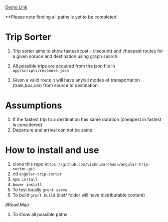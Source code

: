 
[Demo Link](https://tripsorter.herokuapp.com/#/)


**Please note finding all paths is yet to be completed

# Trip Sorter

1. Trip sorter aims to show fastest(cost - discount) and cheapest routes for a given soruce and destination using graph search.

2. All possible trips are acquired from the json file in `app/scripts/response.json`

3. Given a valid route it will have any/all modes of transportation (train,bus,car) from source to destination.

# Assumptions 

1. If the fastest trip to a destination has same duration (cheapest in fastest is considered)
2. Departure and arrival can not be same

# How to install and use

1. clone this repo `https://github.com/vishnuvardhana/angular-trip-sorter.git`
2. cd `angular-trip-sorter`
3. `npm install`
4. `bower install`
5. To test locally `grunt serve`  
6. To build  `grunt build` (dist/ folder will have distributable content)

#Road Map 

1. To show all possible paths

 



